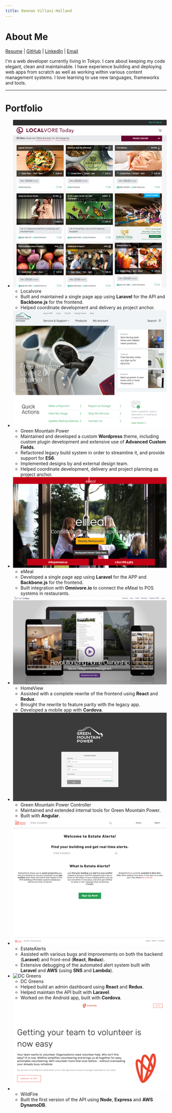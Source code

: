 ```yaml
---
title: Keenan Villani-Holland
---
```

# About Me
[Resume](assets/downloads/KeenanVillaniHolland.pdf) | [GitHub](http://github.com/kvillaniholland) | [LinkedIn](https://www.linkedin.com/in/keenan-villani-holland-a8381a69) | [Email](mailto:kvillaniholland@gmail.com)

I'm a web developer currently living in Tokyo. I care about keeping my code elegant, clean and maintainable. I have experience building and deploying web apps from scratch as well as working within various content management systems. I love learning to use new languages, frameworks and tools.

----------------------

# Portfolio
- ![Localvore](assets/images/localvore.png)
  - Localvore  
  - Built and maintained a single page app using **Laravel** for the API and **Backbone.js** for the frontend.
  - Helped coordinate development and delivery as project anchor.
- ![Green Mountain Power](assets/images/gmp.jpg)
  - Green Mountain Power
  - Maintained and developed a custom **Wordpress** theme, including custom plugin development
   and extensive use of **Advanced Custom Fields**.
  - Refactored legacy build system in order to streamline it, and provide support for **ES6**.
  - Implemented designs by and external design team.
  - Helped coordinate development, delivery and project planning as project anchor.
- ![eMeal](assets/images/emeal.png)
  - eMeal
  - Developed a single page app using **Laravel** for the APP and **Backbone.js** for the frontend.
  - Built integration with **Omnivore.io** to connect the eMeal to POS systems in restaurants.
- ![HomeView](assets/images/homeview.png)
  - HomeView
  - Assisted with a complete rewrite of the frontend using **React** and **Redux**.
  - Brought the rewrite to feature parity with the legacy app.
  - Developed a mobile app with **Cordova**.
- ![GMP Controller](assets/images/controller.png)
  - Green Mountain Power Controller
  - Maintained and extended internal tools for Green Mountain Power.
  - Built with **Angular**.
- ![EstateAlerts](assets/images/ea.png)
  - EstateAlerts
  - Assisted with various bugs and improvements on both the backend (**Laravel**) and front-end (**React**, **Redux**).
  - Extensive debugging of the automated alert system built with **Laravel** and **AWS** (using **SNS** and **Lambda**).
- ![DC Greens](assets/images/dcg.png)
  - DC Greens
  - Helped build an admin dashboard using **React** and **Redux**.
  - Helped maintain the API built with **Laravel**.
  - Worked on the Android app, built with **Cordova**.
- ![Wildfire](assets/images/wf.png)
  - WildFire
  - Built the first version of the API using **Node**, **Express** and **AWS DynamoDB**.
